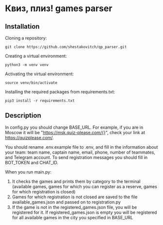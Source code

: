 # Квиз, плиз! games parser


## Installation

Cloning a repository:

```git clone https://github.com/shestakovitch/qp_parser.git```

Creating a virtual environment:

```python3 -m venv venv```


Activating the virtual environment:

```source venv/bin/activate```

Installing the required packages from requirements.txt﻿:

```pip3 install -r requirements.txt```

## Description

In config.py you should change BASE_URL. For example, if you are in Moscow it will be "https://msk.quiz-please.com/{}", сheck your link at https://quizplease.com/.

You should rename .env.example file to .env, and fill in the information about your team: team name, captain name, email, phone, number of teammates, and Telegram account. To send registration messages you should fill in BOT_TOKEN and CHAT_ID.

When you run main.py:

1. It checks the games and prints them by category to the terminal (available games, games for which you can register as a reserve, games for which registration is closed)
2. Games for which registration is not closed are saved to the file available_games.json and passed on to registration.py
3. If the game is not in the registered_games.json file, you will be registered for it. If registered_games.json is empty you will be registered for all available games in the city you specified in BASE_URL


